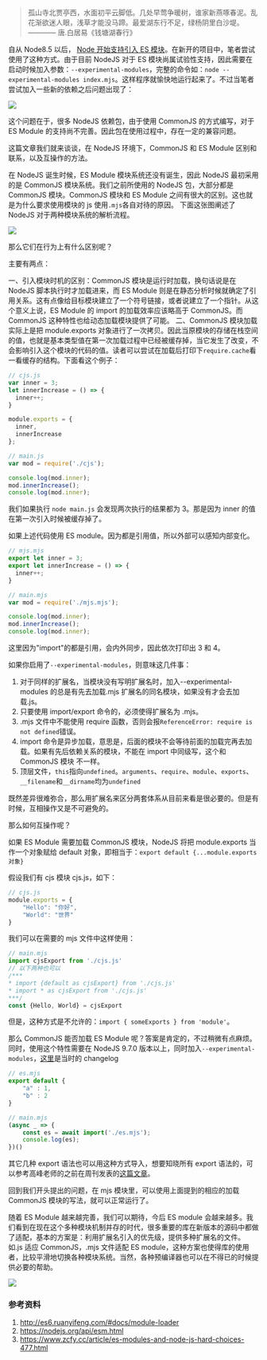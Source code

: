 > 孤山寺北贾亭西，水面初平云脚低。几处早莺争暖树，谁家新燕啄春泥。乱花渐欲迷人眼，浅草才能没马蹄。最爱湖东行不足，绿杨阴里白沙堤。 ———— 唐.白居易《钱塘湖春行》

自从 Node8.5 以后， [Node 开始支持引入 ES 模块](https://github.com/nodejs/node/blob/master/doc/changelogs/CHANGELOG_V8.md#8.5.0)。在新开的项目中，笔者尝试使用了这种方式。由于目前 NodeJS 对于 ES 模块尚属试验性支持，因此需要在启动时候加入参数：`--experimental-modules`，完整的命令如：`node --experimental-modules index.mjs`。这样程序就愉快地运行起来了。不过当笔者尝试加入一些新的依赖之后问题出现了：

![](https://p0.ssl.qhimg.com/t01000138a5b171d59b.png)

这个问题在于，很多 NodeJS 依赖包，由于使用 CommonJS 的方式编写，对于 ES Module 的支持尚不完善。因此包在使用过程中，存在一定的兼容问题。

这篇文章我们就来谈谈，在 NodeJS 环境下，CommonJS 和 ES Module 区别和联系，以及互操作的方法。

在 NodeJS 诞生时候，ES Module 模块系统还没有诞生，因此 NodeJS 最初采用的是 CommonJS 模块系统。我们之前所使用的 NodeJS 包，大部分都是 CommonJS 模块。CommonJS 模块和 ES Module 之间有很大的区别。这也就是为什么要求使用模块的 js 使用`.mjs`各自对待的原因。 下面这张图阐述了 NodeJS 对于两种模块系统的解析流程。

![](https://p1.ssl.qhimg.com/t0194077ced433a626b.png)

那么它们在行为上有什么区别呢？

主要有两点：

一、引入模块时机的区别：CommonJS 模块是运行时加载，换句话说是在 NodeJS 脚本执行时才加载进来，而 ES Module 则是在静态分析时候就确定了引用关系。这有点像给目标模块建立了一个符号链接，或者说建立了一个指针。从这个意义上说，ES Module 的 import 的加载效率应该略高于 CommonJS。而 CommonJS 这种特性也给动态加载模块提供了可能。
二、CommonJS 模块加载实际上是把 module.exports 对象进行了一次拷贝。因此当原模块的存储在栈空间的值，也就是基本类型值在第一次加载过程中已经被缓存掉，当它发生了改变，不会影响引入这个模块的代码的值。读者可以尝试在加载后打印下`require.cache`看一看缓存的结构。下面看这个例子：

```JavaScript
// cjs.js
var inner = 3;
let innerIncrease = () => {
  inner++;
}

module.exports = {
  inner,
  innerIncrease
};
```

```JavaScript
// main.js
var mod = require('./cjs');

console.log(mod.inner);
mod.innerIncrease();
console.log(mod.inner);
```

我们如果执行 `node main.js` 会发现两次执行的结果都为 3。那是因为 inner 的值在第一次引入时候被缓存掉了。

如果上述代码使用 ES module。因为都是引用值，所以外部可以感知内部变化。

```JavaScript
// mjs.mjs
export let inner = 3;
export let innerIncrease = () => {
  inner++;
}
```

```JavaScript
// main.mjs
var mod = require('./mjs.mjs');

console.log(mod.inner);
mod.innerIncrease();
console.log(mod.inner);
```

这里因为"import"的都是引用，会内外同步，因此依次打印出 3 和 4。

如果你启用了`--experimental-modules`，则意味这几件事：

1. 对于同样的扩展名，当模块没有写明扩展名时，加入--experimental-modules 的总是有先去加载.mjs 扩展名的同名模块，如果没有才会去加载.js。
1. 只要使用 import/export 命令的，必须使得扩展名为 .mjs。
1. .mjs 文件中不能使用 require 函数，否则会报`ReferenceError: require is not defined`错误。
1. import 命令是异步加载，意思是，后面的模块不会等待前面的加载完再去加载。如果有先后依赖关系的模块，不能在 import 中同级写，这个和 CommonJS 模块 不一样。
1. 顶层文件，`this`指向`undefined`。`arguments`、`require`、`module`、`exports`、`__filename`和`__dirname`均为`undefined`

既然差异很难弥合，那么用扩展名来区分两套体系从目前来看是很必要的。但是有时候，互相操作又是不可避免的。

那么如何互操作呢？

如果 ES Module 需要加载 CommonJS 模块，NodeJS 将把 module.exports 当作一个对象赋给 default 对象，即相当于：`export default {...module.exports 对象}`

假设我们有 cjs 模块 cjs.js，如下：

```JavaScript
// cjs.js
module.exports = {
    "Hello": "你好",
    "World": "世界"
}
```

我们可以在需要的 mjs 文件中这样使用：

```JavaScript
// main.mjs
import cjsExport from './cjs.js'
// 以下两种也可以
/***
* import {default as cjsExport} from './cjs.js'
* import * as cjsExport from './cjs.js'
***/
const {Hello, World} = cjsExport
```

但是，这种方式是不允许的：`import { someExports } from 'module'`。

那么 CommonJS 能否加载 ES Module 呢？答案是肯定的，不过稍微有点麻烦。同时，使用这个特性需要在 NodeJS 9.7.0 版本以上，同时加入`--experimental-modules`，[这里](https://github.com/nodejs/node/blob/master/doc/changelogs/CHANGELOG_V9.md#9.7.0)是当时的 changelog

```Javascript
// es.mjs
export default {
    "a" : 1,
    "b" : 2
}
```

```Javascript
// main.mjs
(async _ => {
    const es = await import('./es.mjs');
    console.log(es);
})()
```

其它几种 export 语法也可以用这种方式导入，想要知晓所有 export 语法的，可以参考高峰老师的之前在周刊发表的[这篇文章](https://mp.weixin.qq.com/s/bIU_FvesizFJ3D_6KWRPHA)。

回到我们开头提出的问题，在 mjs 模块里，可以使用上面提到的相应的加载 CommonJS 模块的写法，就可以正常运行了。

随着 ES Module 越来越完善，我们可以期待，今后 ES module 会越来越多。我们看到在现在这个多种模块机制并存的时代，很多重要的库在新版本的源码中都做了适配，基本的方案是：利用扩展名引入的优先级，提供多种扩展名的文件。如.js 适应 CommonJS，.mjs 文件适配 ES module，这种方案也使得库的使用者，比较平滑地切换各种模块系统。当然，各种预编译器也可以在不得已的时候提供必要的帮助。

![](https://p3.ssl.qhimg.com/t0176aec319809a43b5.png)

### 参考资料

1. http://es6.ruanyifeng.com/#docs/module-loader
2. https://nodejs.org/api/esm.html
3. https://www.zcfy.cc/article/es-modules-and-node-js-hard-choices-477.html
